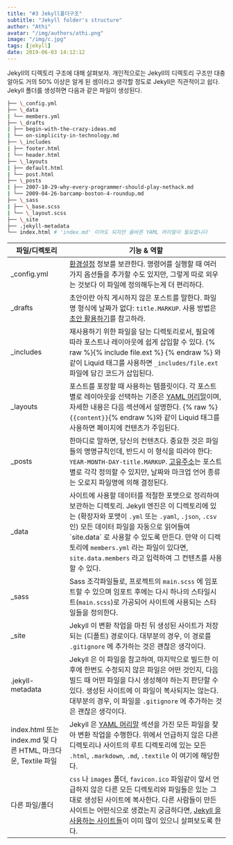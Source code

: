 ```yaml
---
title: "#3 Jekyll폴더구조"
subtitle: "Jekyll folder's structure"
author: "Athi"
avatar: "/img/authors/athi.png"
image: "/img/c.jpg"
tags: [jekyll]
date: 2019-06-03 14:12:12
---
```


Jekyll의 디렉토리 구조에 대해 살펴보자. 개인적으로는 Jekyll의 디렉토리 구조만 대충 알아도 거의 50% 이상은 알게 된 셈이라고 생각할 정도로 Jekyll은 직관적이고 쉽다.
Jekyll 폴더를 생성하면 다음과 같은 파일이 생성된다.

```bash
├── \_config.yml
├── \_data
| └── members.yml
├── \_drafts
| ├── begin-with-the-crazy-ideas.md
| └── on-simplicity-in-technology.md
├── \_includes
| ├── footer.html
| └── header.html
├── \_layouts
| ├── default.html
| └── post.html
├── \_posts
| ├── 2007-10-29-why-every-programmer-should-play-nethack.md
| └── 2009-04-26-barcamp-boston-4-roundup.md
├── \_sass
| ├── \_base.scss
| └── \_layout.scss
├── \_site
├── .jekyll-metadata
└── index.html # 'index.md' 이어도 되지만 올바른 YAML 머리말이 필요합니다
```

| 파일/디렉토리                                                 | 기능 & 역할                                                                                                                                                                                                                                                                                                                                                       |
| ------------------------------------------------------------- | ----------------------------------------------------------------------------------------------------------------------------------------------------------------------------------------------------------------------------------------------------------------------------------------------------------------------------------------------------------------- |
| \_config.yml                                                  | [환경설정](https://jekyllrb-ko.github.io/docs/configuration/) 정보를 보관한다. 명령어를 실행할 때 여러가지 옵션들을 추가할 수도 있지만, 그렇게 따로 외우는 것보다 이 파일에 정의해두는게 더 편리하다.                                                                                                                                                             |
| \_drafts                                                      | 초안이란 아직 게시하지 않은 포스트를 말한다. 파일명 형식에 날짜가 없다: `title.MARKUP`. 사용 방법은 [초안 활용하기](https://jekyllrb-ko.github.io/docs/drafts/)를 참고하라.                                                                                                                                                                                       |
| \_includes                                                    | 재사용하기 위한 파일을 담는 디렉토리로서, 필요에 따라 포스트나 레이아웃에 쉽게 삽입할 수 있다. {% raw %}{% include file.ext %} {% endraw %} 와 같이 Liquid 태그를 사용하면 `_includes/file.ext` 파일에 담긴 코드가 삽입된다.                                                                                                                                      |
| \_layouts                                                     | 포스트를 포장할 때 사용하는 템플릿이다. 각 포스트 별로 레이아웃을 선택하는 기준은 [YAML 머리말](https://jekyllrb-ko.github.io/docs/frontmatter/)이며, 자세한 내용은 다음 섹션에서 설명한다. {% raw %}`{{content}}`{% endraw %}와 같이 Liquid 태그를 사용하면 페이지에 컨텐츠가 주입된다.                                                                          |
| \_posts                                                       | 한마디로 말하면, 당신의 컨텐츠다. 중요한 것은 파일들의 명명규칙인데, 반드시 이 형식을 따라야 한다: `YEAR-MONTH-DAY-title.MARKUP`. [고유주소](https://jekyllrb-ko.github.io/docs/permalinks/)는 포스트 별로 각각 정의할 수 있지만, 날짜와 마크업 언어 종류는 오로지 파일명에 의해 결정된다.                                                                        |
| \_data                                                        | 사이트에 사용할 데이터를 적절한 포맷으로 정리하여 보관하는 디렉토리. Jekyll 엔진은 이 디렉토리에 있는 (확장자와 포맷이 `.yml` 또는 `.yaml`, `.json`, `.csv` 인) 모든 데이터 파일을 자동으로 읽어들여 \`site.data\` 로 사용할 수 있도록 만든다. 만약 이 디렉토리에 `members.yml` 라는 파일이 있다면, `site.data.members` 라고 입력하여 그 컨텐츠를 사용할 수 있다. |
| \_sass                                                        | Sass 조각파일들로, 프로젝트의 `main.scss` 에 임포트할 수 있으며 임포트 후에는 다시 하나의 스타일시트(`main.scss`)로 가공되어 사이트에 사용되는 스타일들을 정의한다.                                                                                                                                                                                               |
| \_site                                                        | Jekyll 이 변환 작업을 마친 뒤 생성된 사이트가 저장되는 (디폴트) 경로이다. 대부분의 경우, 이 경로를 `.gitignore` 에 추가하는 것은 괜찮은 생각이다.                                                                                                                                                                                                                 |
| .jekyll-metadata                                              | Jekyll 은 이 파일을 참고하여, 마지막으로 빌드한 이후에 한번도 수정되지 않은 파일은 어떤 것인지, 다음 빌드 때 어떤 파일을 다시 생성해야 하는지 판단할 수 있다. 생성된 사이트에 이 파일이 복사되지는 않는다. 대부분의 경우, 이 파일을 `.gitignore` 에 추가하는 것은 괜찮은 생각이다.                                                                                |
| index.html 또는 index.md 및 다른 HTML, 마크다운, Textile 파일 | Jekyll 은 [YAML 머리말](https://jekyllrb-ko.github.io/docs/frontmatter/) 섹션을 가진 모든 파일을 찾아 변환 작업을 수행한다. 위에서 언급하지 않은 다른 디렉토리나 사이트의 루트 디렉토리에 있는 모든 `.html`, `.markdown`, `.md`, `.textile` 이 여기에 해당한다.                                                                                                   |
| 다른 파일/폴더                                                | `css` 나 `images` 폴더, `favicon.ico` 파일같이 앞서 언급하지 않은 다른 모든 디렉토리와 파일들은 있는 그대로 생성된 사이트에 복사한다. 다른 사람들이 만든 사이트는 어떤식으로 생겼는지 궁금하다면, [Jekyll 을 사용하는 사이트들](https://jekyllrb-ko.github.io/docs/sites/)이 이미 많이 있으니 살펴보도록 한다.                                                    |
